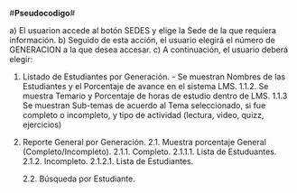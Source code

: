 
#**Pseudocodigo**#

a) El usuarion accede al botón SEDES y elige la Sede de la que requiera información.
b) Seguido de esta acción, el usuario elegirá el número de GENERACION a la que desea accesar.
c) A continuación, el usuario deberá elegir:
  1. Listado de Estudiantes por Generación.
    - Se muestran Nombres de las Estudiantes y el Porcentaje de avance en el sistema LMS.
      1.1.2. Se muestra Temario y Porcentaje de horas de estudio dentro de LMS.
        1.1.3 Se muestran Sub-temas de acuerdo al Tema seleccionado, si fue completo o incompleto, y tipo de actividad (lectura, video, quizz, ejercicios)

  2. Reporte General por Generación.
    2.1. Muestra porcentaje General (Completo/Incompleto).
       2.1.1. Completo.
          2.1.1.1. Lista de Estuduantes.
       2.1.2. Incompleto.
         2.1.2.1. Lista de Estudiantes.
         
     2.2. Búsqueda por Estudiante.    
